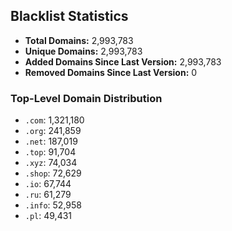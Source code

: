 ## Blacklist Statistics

- **Total Domains:** 2,993,783
- **Unique Domains:** 2,993,783
- **Added Domains Since Last Version:** 2,993,783
- **Removed Domains Since Last Version:** 0

### Top-Level Domain Distribution

-  `.com`: 1,321,180
-  `.org`: 241,859
-  `.net`: 187,019
-  `.top`: 91,704
-  `.xyz`: 74,034
-  `.shop`: 72,629
-  `.io`: 67,744
-  `.ru`: 61,279
-  `.info`: 52,958
-  `.pl`: 49,431
